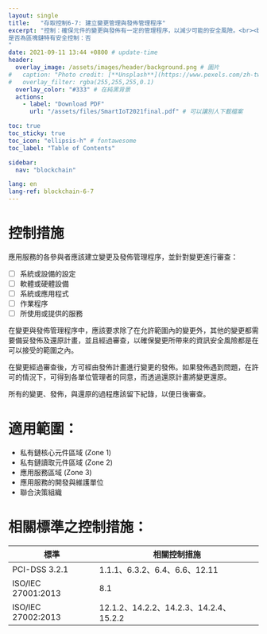 ```yaml
---
layout: single
title:   "存取控制6-7: 建立變更管理與發佈管理程序"
excerpt: "控制：確保元件的變更與發佈有一定的管理程序，以減少可能的安全風險。<br><br>
是否為區塊鏈特有安全控制：否
" 
date: 2021-09-11 13:44 +0800 # update-time
header:
  overlay_image: /assets/images/header/background.png # 圖片
#   caption: "Photo credit: [**Unsplash**](https://www.pexels.com/zh-tw/search/earth/)" # 可以表示圖片來源
#   overlay_filter: rgba(255,255,255,0.1)
  overlay_color: "#333" # 在純黑背景
  actions:
    - label: "Download PDF"
      url: "/assets/files/SmartIoT2021final.pdf" # 可以讓別人下載檔案

toc: true
toc_sticky: true
toc_icon: "ellipsis-h" # fontawesome
toc_label: "Table of Contents"

sidebar:
  nav: "blockchain"

lang: en
lang-ref: blockchain-6-7
---
```



# 控制措施
應用服務的各參與者應該建立變更及發佈管理程序，並針對變更進行審查：

- [ ] 系統或設備的設定
- [ ] 軟體或硬體設備
- [ ] 系統或應用程式
- [ ] 作業程序
- [ ] 所使用或提供的服務

在變更與發佈管理程序中，應該要求除了在允許範圍內的變更外，其他的變更都需要備妥發佈及還原計畫，並且經過審查，以確保變更所帶來的資訊安全風險都是在可以接受的範圍之內。

在變更經過審查後，方可經由發佈計畫進行變更的發佈。如果發佈遇到問題，在許可的情況下，可得到各單位管理者的同意，而透過還原計畫將變更還原。

所有的變更、發佈，與還原的過程應該留下紀錄，以便日後審查。


# 適用範圍：
- 私有鏈核心元件區域 (Zone 1)
- 私有鏈讀取元件區域 (Zone 2)
- 應用服務區域 (Zone 3)
- 應用服務的開發與維護單位
- 聯合決策組織


# 相關標準之控制措施：

| 標準               | 相關控制措施                    |
| ------------------ | ------------------------------- |
| PCI-DSS 3.2.1      | 1.1.1、6.3.2、6.4、6.6、12.11 |
| ISO/IEC 27001:2013 | 8.1 |
| ISO/IEC 27002:2013 | 12.1.2、14.2.2、14.2.3、14.2.4、15.2.2 |



